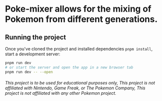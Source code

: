 # Poke-mixer allows for the mixing of Pokemon from different generations.

## Running the project
Once you've cloned the project and installed dependencies `pnpm install`, start a development server:

```bash
pnpm run dev
# or start the server and open the app in a new browser tab
pnpm run dev -- --open
```

###### This project is to be used for educational purposes only, This project is not affiliated with Nintendo, Game Freak, or The Pokemon Company, This project is not affiliated with any other Pokemon project.
